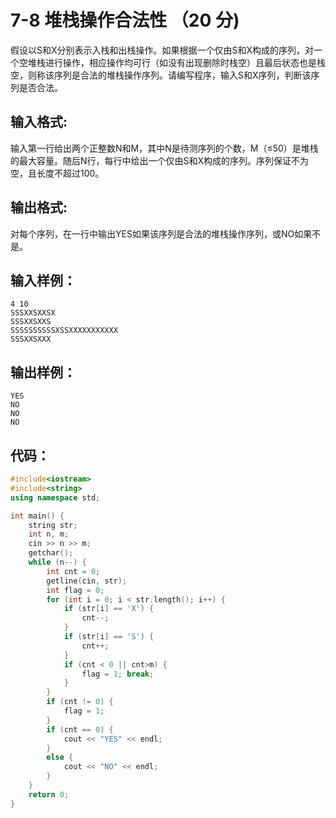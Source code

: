 # 7-8 堆栈操作合法性 （20 分)
假设以S和X分别表示入栈和出栈操作。如果根据一个仅由S和X构成的序列，对一个空堆栈进行操作，相应操作均可行（如没有出现删除时栈空）且最后状态也是栈空，则称该序列是合法的堆栈操作序列。请编写程序，输入S和X序列，判断该序列是否合法。


## 输入格式:
输入第一行给出两个正整数N和M，其中N是待测序列的个数，M（≤50）是堆栈的最大容量。随后N行，每行中给出一个仅由S和X构成的序列。序列保证不为空，且长度不超过100。


## 输出格式:
对每个序列，在一行中输出YES如果该序列是合法的堆栈操作序列，或NO如果不是。


## 输入样例：
```
4 10
SSSXXSXXSX
SSSXXSXXS
SSSSSSSSSSXSSXXXXXXXXXXX
SSSXXSXXX
```


## 输出样例：
```
YES
NO
NO
NO
```


## 代码：
```cpp
#include<iostream>
#include<string>
using namespace std;

int main() {
	string str;
	int n, m;
	cin >> n >> m;
	getchar();
	while (n--) {
		int cnt = 0;
		getline(cin, str);
		int flag = 0;
		for (int i = 0; i < str.length(); i++) {
			if (str[i] == 'X') {
				cnt--;
			}
			if (str[i] == 'S') { 
				cnt++;
			}
			if (cnt < 0 || cnt>m) {
				flag = 1; break;
			}
		}
		if (cnt != 0) {
			flag = 1;
		}
		if (cnt == 0) {
			cout << "YES" << endl;
		}
		else {
			cout << "NO" << endl;
		}
	}
	return 0;
}
```
